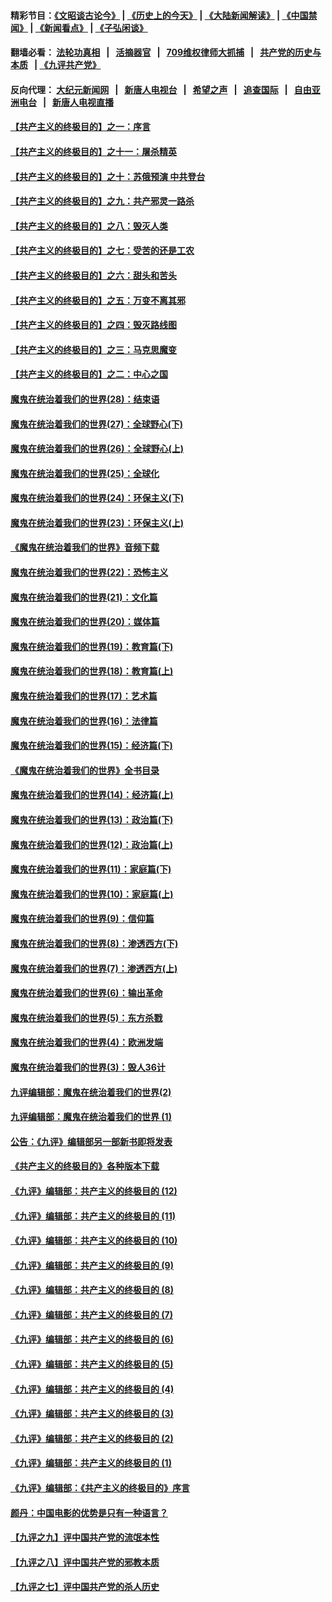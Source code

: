 #### 精彩节目：[《文昭谈古论今》](http://134.209.198.168/wenzhao) | [《历史上的今天》](http://134.209.198.168/today-in-history) | [《大陆新闻解读》](http://134.209.198.168/ntdtv-comedy) | [《中国禁闻》](http://134.209.198.168/ntdtv-news) | [《新闻看点》](http://134.209.198.168/news-insight) | [《子弘闲谈》](http://134.209.198.168/zihongxiantan/) 

  #### 翻墙必看： [法轮功真相](http://134.209.198.168:10000/videos/truth.html) &nbsp;&nbsp;|&nbsp;&nbsp; [活摘器官](http://134.209.198.168:10000/videos/res/Organs/) &nbsp;&nbsp;|&nbsp;&nbsp; [709维权律师大抓捕](http://134.209.198.168:10000/videos/709/) &nbsp;&nbsp;|&nbsp;&nbsp; [共产党的历史与本质](http://134.209.198.168:10000/videos/ccp.html) &nbsp;&nbsp;| [《九评共产党》](http://134.209.198.168:10000/videos/jiuping/) 

#### 反向代理： [大纪元新闻网](http://134.209.198.168:10080/) &nbsp;&nbsp;|&nbsp;&nbsp; [新唐人电视台](http://134.209.198.168:8000/) &nbsp;&nbsp;|&nbsp;&nbsp; [希望之声](http://134.209.198.168:8200/) &nbsp;&nbsp;|&nbsp;&nbsp; [追查国际](http://134.209.198.168:10010/) &nbsp;&nbsp;|&nbsp;&nbsp; [自由亚洲电台](http://134.209.198.168:9800/) &nbsp;&nbsp;|&nbsp;&nbsp; [新唐人电视直播](http://134.209.198.168/) 

#### [【共产主义的终极目的】之一：序言](../pages/nsc422/n11086077.md?t=03230936) 

#### [【共产主义的终极目的】之十一：屠杀精英](../pages/nsc422/n11118442.md?t=03230936) 

#### [【共产主义的终极目的】之十：苏俄预演 中共登台](../pages/nsc422/n11118424.md?t=03230936) 

#### [【共产主义的终极目的】之九：共产邪灵一路杀](../pages/nsc422/n11114139.md?t=03230936) 

#### [【共产主义的终极目的】之八：毁灭人类](../pages/nsc422/n11108503.md?t=03230936) 

#### [【共产主义的终极目的】之七：受苦的还是工农](../pages/nsc422/n11101809.md?t=03230936) 

#### [【共产主义的终极目的】之六：甜头和苦头](../pages/nsc422/n11096971.md?t=03230936) 

#### [【共产主义的终极目的】之五：万变不离其邪](../pages/nsc422/n11091285.md?t=03230936) 

#### [【共产主义的终极目的】之四：毁灭路线图](../pages/nsc422/n11086284.md?t=03230936) 

#### [【共产主义的终极目的】之三：马克思魔变](../pages/nsc422/n11061941.md?t=03230936) 

#### [【共产主义的终极目的】之二：中心之国](../pages/nsc422/n11047728.md?t=03230936) 

#### [魔鬼在统治着我们的世界(28)：结束语](../pages/nsc422/n10936246.md?t=03230936) 

#### [魔鬼在统治着我们的世界(27)：全球野心(下)](../pages/nsc422/n10928319.md?t=03230936) 

#### [魔鬼在统治着我们的世界(26)：全球野心(上)](../pages/nsc422/n10900318.md?t=03230936) 

#### [魔鬼在统治着我们的世界(25)：全球化](../pages/nsc422/n10788205.md?t=03230936) 

#### [魔鬼在统治着我们的世界(24)：环保主义(下)](../pages/nsc422/n10695307.md?t=03230936) 

#### [魔鬼在统治着我们的世界(23)：环保主义(上)](../pages/nsc422/n10688613.md?t=03230936) 

#### [《魔鬼在统治着我们的世界》音频下载](../pages/nsc422/n10635553.md?t=03230936) 

#### [魔鬼在统治着我们的世界(22)：恐怖主义](../pages/nsc422/n10614727.md?t=03230936) 

#### [魔鬼在统治着我们的世界(21)：文化篇](../pages/nsc422/n10597706.md?t=03230936) 

#### [魔鬼在统治着我们的世界(20)：媒体篇](../pages/nsc422/n10586579.md?t=03230936) 

#### [魔鬼在统治着我们的世界(19)：教育篇(下)](../pages/nsc422/n10564808.md?t=03230936) 

#### [魔鬼在统治着我们的世界(18)：教育篇(上)](../pages/nsc422/n10526970.md?t=03230936) 

#### [魔鬼在统治着我们的世界(17)：艺术篇](../pages/nsc422/n10499093.md?t=03230936) 

#### [魔鬼在统治着我们的世界(16)：法律篇](../pages/nsc422/n10485969.md?t=03230936) 

#### [魔鬼在统治着我们的世界(15)：经济篇(下)](../pages/nsc422/n10469975.md?t=03230936) 

#### [《魔鬼在统治着我们的世界》全书目录](../pages/nsc422/n10464261.md?t=03230936) 

#### [魔鬼在统治着我们的世界(14)：经济篇(上)](../pages/nsc422/n10457370.md?t=03230936) 

#### [魔鬼在统治着我们的世界(13)：政治篇(下)](../pages/nsc422/n10448270.md?t=03230936) 

#### [魔鬼在统治着我们的世界(12)：政治篇(上)](../pages/nsc422/n10444576.md?t=03230936) 

#### [魔鬼在统治着我们的世界(11)：家庭篇(下)](../pages/nsc422/n10440961.md?t=03230936) 

#### [魔鬼在统治着我们的世界(10)：家庭篇(上)](../pages/nsc422/n10435448.md?t=03230936) 

#### [魔鬼在统治着我们的世界(9)：信仰篇](../pages/nsc422/n10432159.md?t=03230936) 

#### [魔鬼在统治着我们的世界(8)：渗透西方(下)](../pages/nsc422/n10429603.md?t=03230936) 

#### [魔鬼在统治着我们的世界(7)：渗透西方(上)](../pages/nsc422/n10426013.md?t=03230936) 

#### [魔鬼在统治着我们的世界(6)：输出革命](../pages/nsc422/n10421536.md?t=03230936) 

#### [魔鬼在统治着我们的世界(5)：东方杀戮](../pages/nsc422/n10417707.md?t=03230936) 

#### [魔鬼在统治着我们的世界(4)：欧洲发端](../pages/nsc422/n10414890.md?t=03230936) 

#### [魔鬼在统治着我们的世界(3)：毁人36计](../pages/nsc422/n10411583.md?t=03230936) 

#### [九评编辑部：魔鬼在统治着我们的世界(2)](../pages/nsc422/n10410036.md?t=03230936) 

#### [九评编辑部：魔鬼在统治着我们的世界 (1)](../pages/nsc422/n10406825.md?t=03230936) 

#### [公告：《九评》编辑部另一部新书即将发表](../pages/nsc422/n10405104.md?t=03230936) 

#### [《共产主义的终极目的》各种版本下载](../pages/nsc422/n10022138.md?t=03230936) 

#### [《九评》编辑部：共产主义的终极目的 (12)](../pages/nsc422/n9933272.md?t=03230936) 

#### [《九评》编辑部：共产主义的终极目的 (11)](../pages/nsc422/n9924973.md?t=03230936) 

#### [《九评》编辑部：共产主义的终极目的 (10)](../pages/nsc422/n9920883.md?t=03230936) 

#### [《九评》编辑部：共产主义的终极目的 (9)](../pages/nsc422/n9916363.md?t=03230936) 

#### [《九评》编辑部：共产主义的终极目的 (8)](../pages/nsc422/n9912488.md?t=03230936) 

#### [《九评》编辑部：共产主义的终极目的 (7)](../pages/nsc422/n9901176.md?t=03230936) 

#### [《九评》编辑部：共产主义的终极目的 (6)](../pages/nsc422/n9899359.md?t=03230936) 

#### [《九评》编辑部：共产主义的终极目的 (5)](../pages/nsc422/n9893174.md?t=03230936) 

#### [《九评》编辑部：共产主义的终极目的 (4)](../pages/nsc422/n9891246.md?t=03230936) 

#### [《九评》编辑部：共产主义的终极目的 (3)](../pages/nsc422/n9879879.md?t=03230936) 

#### [《九评》编辑部：共产主义的终极目的 (2)](../pages/nsc422/n9876205.md?t=03230936) 

#### [《九评》编辑部：共产主义的终极目的 (1)](../pages/nsc422/n9865857.md?t=03230936) 

#### [《九评》编辑部：《共产主义的终极目的》序言](../pages/nsc422/n9862666.md?t=03230936) 

#### [颜丹：中国电影的优势是只有一种语言？](../pages/nsc422/n9583062.md?t=03230936) 

#### [【九评之九】评中国共产党的流氓本性](../pages/nsc422/n737542.md?t=03230936) 

#### [【九评之八】评中国共产党的邪教本质](../pages/nsc422/n735942.md?t=03230936) 

#### [【九评之七】评中国共产党的杀人历史](../pages/nsc422/n733806.md?t=03230936) 

